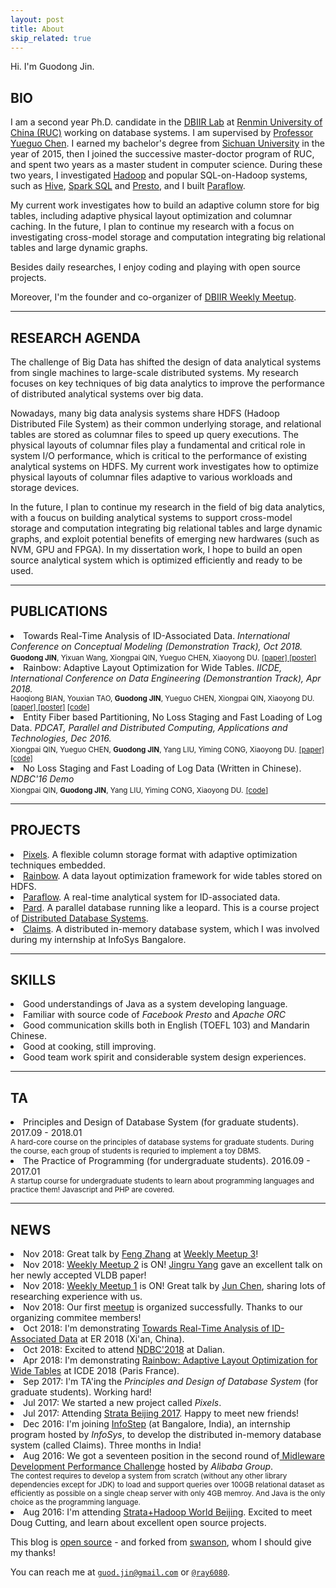 ```yaml
---
layout: post
title: About
skip_related: true
---
```


Hi. I'm Guodong Jin.

## BIO

I am a second year Ph.D. candidate in the <a href="http://iir.ruc.edu.cn">DBIIR Lab</a> at <a href="http://www.ruc.edu.cn">Renmin University of China (RUC)</a> working on database systems. I am supervised by <a href="http://iir.ruc.edu.cn/~ygchen/"> Professor Yueguo Chen</a>. I earned my bachelor's degree from <a href="http://www.scu.edu.cn">Sichuan University</a> in the year of 2015, then I joined the successive master-doctor program of RUC, and spent two years as a master student in computer science. During these two years, I investigated <a href="http://hadoop.apache.org">Hadoop</a> and popular SQL-on-Hadoop systems, such as <a href="http://hive.apache.org">Hive</a>, <a href="http://spark.apache.org">Spark SQL</a> and <a href="http://prestodb.io">Presto</a>, and I built <a href="http://github.com/dbiir/paraflow">Paraflow</a>.

My current work investigates how to build an adaptive column store for big tables, including adaptive physical layout optimization and columnar caching. In the future, I plan to continue my research with a focus on investigating cross-model storage and computation integrating big relational tables and large dynamic graphs.

Besides daily researches, I enjoy coding and playing with open source projects.

Moreover, I'm the founder and co-organizer of <a href="https://dbiir.github.io/meetup">DBIIR Weekly Meetup</a>.

<hr/>

## RESEARCH AGENDA

The challenge of Big Data has shifted the design of data analytical systems from single machines to large-scale distributed systems.
My research focuses on key techniques of big data analytics to improve the performance of distributed analytical systems over big data.

Nowadays, many big data analysis systems share HDFS (Hadoop Distributed File System) as their common underlying storage, and relational tables are stored as columnar files to speed up query executions. The physical layouts of columnar files play a fundamental and critical role in system I/O performance, which is critical to the performance of existing analytical systems on HDFS. My current work investigates how to optimize physical layouts of columnar files adaptive to various workloads and storage devices.

In the future, I plan to continue my research in the field of big data analytics, with a foucus on building analytical systems to support cross-model storage and computation integrating big relational tables and large dynamic graphs, and exploit potential benefits of emerging new hardwares (such as NVM, GPU and FPGA). In my dissertation work, I hope to build an open source analytical system which is optimized efficiently and ready to be used.

<hr/>

## PUBLICATIONS

<li>Towards Real-Time Analysis of ID-Associated Data. <i>International Conference on Conceptual Modeling (Demonstration Track), Oct 2018.</i></li>
<small><b>Guodong JIN</b>, Yixuan Wang, Xiongpai QIN, Yueguo CHEN, Xiaoyong DU.</small>
<small><a href="/paper/paraflow-er-2018.pdf">[paper] </a><a href="/paper/paraflow-er-poster.pdf">[poster]</a></small>

<li>Rainbow: Adaptive Layout Optimization for Wide Tables. <i>IICDE, International Conference on Data Engineering (Demonstrantion Track), Apr 2018.</i></li>
<small>Haoqiong BIAN, Youxian TAO, <b>Guodong JIN</b>, Yueguo CHEN, Xiongpai QIN, Xiaoyong DU.</small>
<small><a href="/paper/rainbow-icde-2018.pdf">[paper] </a><a href="/paper/rainbow-icde-poster.pdf">[poster]</a> <a href="http://github.com/dbiir/rainbow">[code]</a></small>

<li>Entity Fiber based Partitioning, No Loss Staging and Fast Loading of Log Data. <i>PDCAT, Parallel and Distributed Computing, Applications and Technologies, Dec 2016.</i></li>
<small>Xiongpai QIN, Yueguo CHEN, <b>Guodong JIN</b>, Yang LIU, Yiming CONG, Xiaoyong DU.</small>
<small><a href="/paper/paraflow-pdcat-2016.pdf">[paper]</a> <a href="http://github.com/dbiir/paraflow">[code]</a></small>

<li>No Loss Staging and Fast Loading of Log Data (Written in Chinese).  <i>NDBC'16 Demo</i></li>
<small>Xiongpai QIN, <b>Guodong JIN</b>, Yang LIU, Yiming CONG, Xiaoyong DU.</small>
<small><a href="http://github.com/dbiir/paraflow">[code]</a></small>

<hr/>

## PROJECTS

<li><a href="#">Pixels</a>. A flexible column storage format with adaptive optimization techniques embedded.</li>
<li><a href="https://github.com/dbiir/rainbow">Rainbow</a>. A data layout optimization framework for wide tables stored on HDFS.</li>
<li><a href="https://github.com/dbiir/paraflow">Paraflow</a>. A real-time analytical system for ID-associated data.</li>
<li><a href="https://github.com/dbiir/pard">Pard</a>. A parallel database running like a leopard. This is a course project of <a href="https://github.com/fanju1984/ddb/tree/master/Fall%202017">Distributed Database Systems</a>.</li>
<li><a href="#">Claims</a>. A distributed in-memory database system, which I was involved during my internship at InfoSys Bangalore.</li>

<hr/>

## SKILLS

<li>Good understandings of Java as a system developing language.</li>
<li>Familiar with source code of <i>Facebook Presto</i> and <i>Apache ORC</i></li>
<li>Good communication skills both in English (TOEFL 103) and Mandarin Chinese.</li>
<li>Good at cooking, still improving.</li>
<li>Good team work spirit and considerable system design experiences.</li>

<hr/>

## TA

<li>Principles and Design of Database System (for graduate students). 2017.09 - 2018.01</li>
<small>A hard-core course on the principles of database systems for graduate students. During the course, each group of students is requried to implement a toy DBMS.</small>
<li>The Practice of Programming (for undergraduate students). 2016.09 - 2017.01</li>
<small>A startup course for undergraduate students to learn about programming languages and practice them! Javascript and PHP are covered.</small>

<hr/>

## NEWS

<li>Nov 2018: Great talk by <a href="http://iir.ruc.edu.cn/~zhangf/">Feng Zhang</a> at <a href="https://dbiir.github.io/meetup/meetup/2018/11/22/weekly-meetup.html">Weekly Meetup 3</a>!</li>
<li>Nov 2018: <a href="https://dbiir.github.io/meetup/meetup/2018/11/15/weekly-meetup.html">Weekly Meetup 2</a> is ON! <a href="http://iir.ruc.edu.cn/~yangjr/">Jingru Yang</a> gave an excellent talk on her newly accepted VLDB paper!</li>
<li>Nov 2018: <a href="https://dbiir.github.io/meetup/meetup/2018/11/08/weekly-meetup.html">Weekly Meetup 1</a> is ON! Great talk by <a href="http://iir.ruc.edu.cn/~chenj/index.html">Jun Chen</a>, sharing lots of researching experience with us.</li>
<li>Nov 2018: Our first <a href="https://dbiir.github.io/meetup/meetup/2018/11/01/weekly-meetup.html">meetup</a> is organized successfully. Thanks to our organizing commitee members!</li>
<li>Oct 2018: I'm demonstrating <a href="/paper/paraflow-er-2018.pdf">Towards Real-Time Analysis of ID-Associated Data</a> at ER 2018 (Xi'an, China).</li>
<li>Oct 2018: Excited to attend <a href="http://ndbc2018.dlmu.edu.cn">NDBC'2018</a> at Dalian.</li>
<li>Apr 2018: I'm demonstrating <a href="/paper/rainbow-icde-2018.pdf">Rainbow: Adaptive Layout Optimization for Wide Tables</a> at ICDE 2018 (Paris France).</li>
<li>Sep 2017: I'm TA'ing the <i>Principles and Design of Database System</i> (for graduate students). Working hard!</li>
<li>Jul 2017: We started a new project called <i>Pixels</i>.</li>
<li>Jul 2017: Attending <a href="https://strata.oreilly.com.cn/strata-cn?locale=en">Strata Beijing 2017</a>. Happy to meet new friends!</li>
<li>Dec 2016: I'm joining <a href="https://www.infosys.com/instep/default.asp">InfoStep</a> (at Bangalore, India), an internship program hosted by <i>InfoSys</i>, to develop the distributed in-memory database system (called Claims). Three months in India!</li>
<li>Aug 2016: We got a seventeen position in the second round of<a href="https://tianchi.shuju.aliyun.com/programming/introduction.htm?spm=5176.100066.333.3.Qtkjcf&raceId=231533"> Midleware Development Performance Challenge</a> hosted by<i>  Alibaba Group</i>.</li>
<small>The contest requires to develop a system from scratch (without any other library dependencies except for JDK) to load and support queries over 100GB relational dataset as efficiently as possible on a single cheap server with only 4GB memroy. And Java is the only choice as the programming language.</small>
<li>Aug 2016: I'm attending <a href="https://strata.oreilly.com.cn/hadoop-big-data-cn?locale=en">Strata+Hadoop World Beijing</a>. Excited to meet Doug Cutting, and learn about excellent open source projects.</li>

This blog is [open source][os] - and forked from [swanson][sw], whom I should give my thanks!

You can reach me at [`guod.jin@gmail.com`][email] or [`@ray6080`][twitter].

[email]: mailto:guod.jin@gmail.com
[twitter]: https://twitter.com/ray6080
[os]: https://github.com/ray6080/ray6080.github.io
[sw]: https://github.com/swanson/swanson.github.com
[rim]: http://store.steampowered.com/app/294100/
[civ]: http://store.steampowered.com/app/8930/